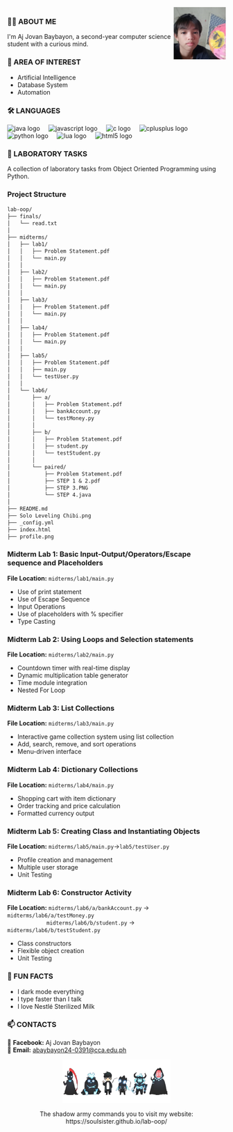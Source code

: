 <img src="https://github.com/souIsister/lab-oop/blob/main/profile.png?raw=true" width="120" align="right" alt="Profile Photo">

### 🧛‍♂️ ABOUT ME  
I'm Aj Jovan Baybayon, a second-year computer science student with a curious mind.

### 🎯 AREA OF INTEREST 
- Artificial Intelligence 
- Database System  
- Automation 

<h3 align="left">🛠 LANGUAGES</h3>
<div align="left">
  <img src="https://cdn.jsdelivr.net/gh/devicons/devicon/icons/java/java-original.svg" height="40" alt="java logo"  />
  <img width="12" />
  <img src="https://cdn.jsdelivr.net/gh/devicons/devicon/icons/javascript/javascript-original.svg" height="40" alt="javascript logo"  />
  <img width="12" />
  <img src="https://cdn.jsdelivr.net/gh/devicons/devicon/icons/c/c-original.svg" height="40" alt="c logo"  />
  <img width="12" />
  <img src="https://cdn.jsdelivr.net/gh/devicons/devicon/icons/cplusplus/cplusplus-original.svg" height="40" alt="cplusplus logo"  />
  <img width="12" />
  <img src="https://cdn.jsdelivr.net/gh/devicons/devicon/icons/python/python-original.svg" height="40" alt="python logo"  />
  <img width="12" />
  <img src="https://cdn.jsdelivr.net/gh/devicons/devicon/icons/lua/lua-original.svg" height="40" alt="lua logo"  />
  <img width="12" />
  <img src="https://cdn.jsdelivr.net/gh/devicons/devicon/icons/html5/html5-original.svg" height="40" alt="html5 logo"  />
</div>

### 🐍 LABORATORY TASKS
A collection of laboratory tasks from Object Oriented Programming using Python.
### Project Structure

```
lab-oop/
├── finals/
│   └── read.txt
│
├── midterms/
│   ├── lab1/
│   │   ├── Problem Statement.pdf
│   │   └── main.py
│   │
│   ├── lab2/
│   │   ├── Problem Statement.pdf
│   │   └── main.py
│   │
│   ├── lab3/
│   │   ├── Problem Statement.pdf
│   │   └── main.py
│   │
│   ├── lab4/
│   │   ├── Problem Statement.pdf
│   │   └── main.py
│   │
│   ├── lab5/
│   │   ├── Problem Statement.pdf
│   │   ├── main.py
│   │   └── testUser.py
│   │
│   └── lab6/
│       ├── a/
│       │   ├── Problem Statement.pdf
│       │   ├── bankAccount.py
│       │   └── testMoney.py
│       │
│       ├── b/
│       │   ├── Problem Statement.pdf
│       │   ├── student.py
│       │   └── testStudent.py
│       │
│       └── paired/
│           ├── Problem Statement.pdf
│           ├── STEP 1 & 2.pdf
│           ├── STEP 3.PNG
│           └── STEP 4.java
│
├── README.md
├── Solo Leveling Chibi.png
├── _config.yml
├── index.html
├── profile.png
```
### Midterm Lab 1: Basic Input-Output/Operators/Escape sequence and Placeholders 
**File Location:** `midterms/lab1/main.py`
- Use of print statement
- Use of Escape Sequence
- Input Operations
- Use of placeholders with % specifier
- Type Casting

### Midterm Lab 2: Using Loops and Selection statements 
**File Location:** `midterms/lab2/main.py`
- Countdown timer with real-time display
- Dynamic multiplication table generator
- Time module integration
- Nested For Loop

### Midterm Lab 3: List Collections
**File Location:** `midterms/lab3/main.py`
- Interactive game collection system using list collection 
- Add, search, remove, and sort operations
- Menu-driven interface

### Midterm Lab 4: Dictionary Collections
**File Location:** `midterms/lab4/main.py`
- Shopping cart with item dictionary
- Order tracking and price calculation
- Formatted currency output

### Midterm Lab 5: Creating Class and Instantiating Objects
**File Location:** `midterms/lab5/main.py`->`lab5/testUser.py`
- Profile creation and management
- Multiple user storage
- Unit Testing

### Midterm Lab 6: Constructor Activity
**File Location:** `midterms/lab6/a/bankAccount.py` -> `midterms/lab6/a/testMoney.py`  
&nbsp;&nbsp;&nbsp;&nbsp;&nbsp;&nbsp;&nbsp;&nbsp;&nbsp;&nbsp;&nbsp;&nbsp;&nbsp;&nbsp;&nbsp;&nbsp;&nbsp;&nbsp;&nbsp;&nbsp;&nbsp;&nbsp;&nbsp;`midterms/lab6/b/student.py` -> `midterms/lab6/b/testStudent.py`
- Class constructors
- Flexible object creation
- Unit Testing
  
### 👾 FUN FACTS  
- I dark mode everything  
- I type faster than I talk  
- I love Nestlé Sterilized Milk
  
### 📫 CONTACTS  
📘 **Facebook:** Aj Jovan Baybayon  
📧 **Email:** abaybayon24-0391@cca.edu.ph
<p align="center">
  <img src="Solo%20Leveling%20Chibi.png" alt="Solo Leveling Chibi" width="250">
</p>
<p align="center">
The shadow army commands you to visit my website: https://souIsister.github.io/lab-oop/
</p>
